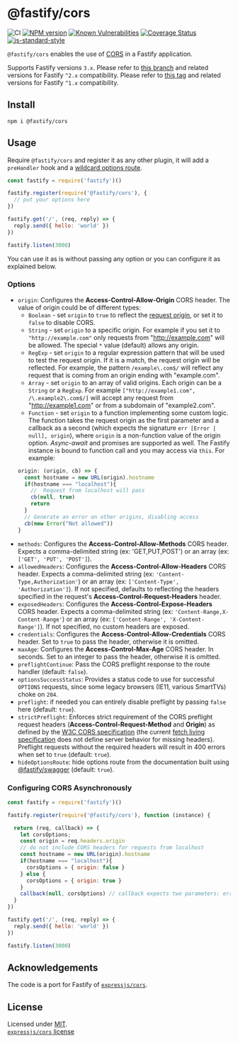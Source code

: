# @fastify/cors

![CI](https://github.com/fastify/fastify-cors/workflows/CI/badge.svg)
[![NPM version](https://img.shields.io/npm/v/@fastify/cors.svg?style=flat)](https://www.npmjs.com/package/@fastify/cors)
[![Known Vulnerabilities](https://snyk.io/test/github/fastify/fastify-cors/badge.svg)](https://snyk.io/test/github/fastify/fastify-cors)
[![Coverage Status](https://coveralls.io/repos/github/fastify/fastify-cors/badge.svg?branch=master)](https://coveralls.io/github/fastify/fastify-cors?branch=master)
[![js-standard-style](https://img.shields.io/badge/code%20style-standard-brightgreen.svg?style=flat)](https://standardjs.com/)


`@fastify/cors` enables the use of [CORS](https://en.wikipedia.org/wiki/Cross-origin_resource_sharing) in a Fastify application.

Supports Fastify versions `3.x`.
Please refer to [this branch](https://github.com/fastify/fastify-cors/tree/3.x) and related versions for Fastify `^2.x` compatibility.
Please refer to [this tag](https://github.com/fastify/fastify-cors/tree/v1.0.0) and related versions for Fastify `^1.x` compatibility.

## Install
```
npm i @fastify/cors
```

## Usage
Require `@fastify/cors` and register it as any other plugin, it will add a `preHandler` hook and a [wildcard options route](https://github.com/fastify/fastify/issues/326#issuecomment-411360862).
```js
const fastify = require('fastify')()

fastify.register(require('@fastify/cors'), { 
  // put your options here
})

fastify.get('/', (req, reply) => {
  reply.send({ hello: 'world' })
})

fastify.listen(3000)
```
You can use it as is without passing any option or you can configure it as explained below.
### Options
* `origin`: Configures the **Access-Control-Allow-Origin** CORS header. The value of origin could be of different types:
  - `Boolean` - set `origin` to `true` to reflect the [request origin](http://tools.ietf.org/html/draft-abarth-origin-09), or set it to `false` to disable CORS.
  - `String` - set `origin` to a specific origin. For example if you set it to `"http://example.com"` only requests from "http://example.com" will be allowed. The special `*` value (default) allows any origin.
  - `RegExp` - set `origin` to a regular expression pattern that will be used to test the request origin. If it is a match, the request origin will be reflected. For example, the pattern `/example\.com$/` will reflect any request that is coming from an origin ending with "example.com".
  - `Array` - set `origin` to an array of valid origins. Each origin can be a `String` or a `RegExp`. For example `["http://example1.com", /\.example2\.com$/]` will accept any request from "http://example1.com" or from a subdomain of "example2.com".
  - `Function` - set `origin` to a function implementing some custom logic. The function takes the request origin as the first parameter and a callback as a second (which expects the signature `err [Error | null], origin`), where `origin` is a non-function value of the origin option. *Async-await* and promises are supported as well. The Fastify instance is bound to function call and you may access via `this`. For example: 
  ```js
  origin: (origin, cb) => {
    const hostname = new URL(origin).hostname
    if(hostname === "localhost"){
      //  Request from localhost will pass
      cb(null, true)
      return
    }
    // Generate an error on other origins, disabling access
    cb(new Error("Not allowed"))
  }
  ```
* `methods`: Configures the **Access-Control-Allow-Methods** CORS header. Expects a comma-delimited string (ex: 'GET,PUT,POST') or an array (ex: `['GET', 'PUT', 'POST']`).
* `allowedHeaders`: Configures the **Access-Control-Allow-Headers** CORS header. Expects a comma-delimited string (ex: `'Content-Type,Authorization'`) or an array (ex: `['Content-Type', 'Authorization']`). If not specified, defaults to reflecting the headers specified in the request's **Access-Control-Request-Headers** header.
* `exposedHeaders`: Configures the **Access-Control-Expose-Headers** CORS header. Expects a comma-delimited string (ex: `'Content-Range,X-Content-Range'`) or an array (ex: `['Content-Range', 'X-Content-Range']`). If not specified, no custom headers are exposed.
* `credentials`: Configures the **Access-Control-Allow-Credentials** CORS header. Set to `true` to pass the header, otherwise it is omitted.
* `maxAge`: Configures the **Access-Control-Max-Age** CORS header. In seconds. Set to an integer to pass the header, otherwise it is omitted.
* `preflightContinue`: Pass the CORS preflight response to the route handler (default: `false`).
* `optionsSuccessStatus`: Provides a status code to use for successful `OPTIONS` requests, since some legacy browsers (IE11, various SmartTVs) choke on `204`.
* `preflight`: if needed you can entirely disable preflight by passing `false` here (default: `true`).
* `strictPreflight`: Enforces strict requirement of the CORS preflight request headers (**Access-Control-Request-Method** and **Origin**) as defined by the [W3C CORS specification](https://www.w3.org/TR/2020/SPSD-cors-20200602/#resource-preflight-requests) (the current [fetch living specification](https://fetch.spec.whatwg.org/) does not define server behavior for missing headers). Preflight requests without the required headers will result in 400 errors when set to `true` (default: `true`).
* `hideOptionsRoute`: hide options route from the documentation built using [@fastify/swagger](https://github.com/fastify/fastify-swagger) (default: `true`).

### Configuring CORS Asynchronously

```js
const fastify = require('fastify')()

fastify.register(require('@fastify/cors'), function (instance) {

  return (req, callback) => {
    let corsOptions;
    const origin = req.headers.origin
    // do not include CORS headers for requests from localhost
    const hostname = new URL(origin).hostname
    if(hostname === "localhost"){
      corsOptions = { origin: false }
    } else {
      corsOptions = { origin: true }
    }
    callback(null, corsOptions) // callback expects two parameters: error and options
  }
})

fastify.get('/', (req, reply) => {
  reply.send({ hello: 'world' })
})

fastify.listen(3000)
```

## Acknowledgements

The code is a port for Fastify of [`expressjs/cors`](https://github.com/expressjs/cors).

## License

Licensed under [MIT](./LICENSE).<br/>
[`expressjs/cors` license](https://github.com/expressjs/cors/blob/master/LICENSE)
